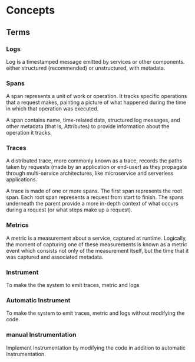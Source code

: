 # Concepts

## Terms

### Logs
 Log is a timestamped message emitted by services or other components.
either structured (recommended) or unstructured, with metadata.

### Spans
A span represents a unit of work or operation. It tracks specific operations that a request makes, painting a picture of what happened during the time in which that operation was executed.

A span contains name, time-related data, structured log messages, and other metadata (that is, Attributes) to provide information about the operation it tracks.

### Traces
A distributed trace, more commonly known as a trace, records the paths taken by requests (made by an application or end-user) as they propagate through multi-service architectures, like microservice and serverless applications.

A trace is made of one or more spans. The first span represents the root span. Each root span represents a request from start to finish. The spans underneath the parent provide a more in-depth context of what occurs during a request (or what steps make up a request).

### Metrics
A metric is a measurement about a service, captured at runtime. Logically, the moment of capturing one of these measurements is known as a metric event which consists not only of the measurement itself, but the time that it was captured and associated metadata.

### Instrument

To make the  the system to emit traces, metric and logs 

### Automatic Instrument

To make the system to emit traces, metric and logs without modifying the code.

### manual Instrumentation

Implement Instrumentation by modifying the code in addition to automatic Instrumentation.

